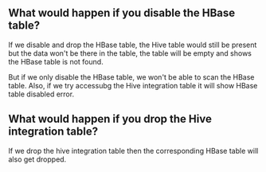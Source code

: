 ## What would happen if you disable the HBase table?

If we disable and drop the HBase table, the Hive table would still be present but the data won't be there in the table, the table will be empty and shows the HBase table is not found.

But if we only disable the HBase table, we won't be able to scan the HBase table. Also, if we try accessubg the Hive integration table it will show HBase table disabled error.

## What would happen if you drop the Hive integration table?

If we drop the hive integration table then the corresponding HBase table will also get dropped.
